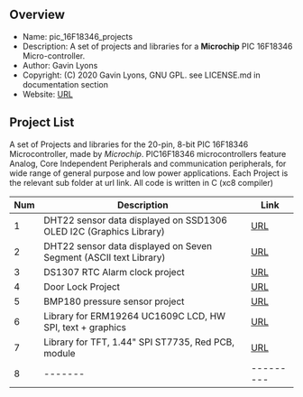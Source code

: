 Overview
--------------------------------------------
* Name: pic_16F18346_projects
* Description: A set of projects and libraries for a **Microchip** 
 PIC 16F18346 Micro-controller.
* Author: Gavin Lyons 
* Copyright: (C) 2020 Gavin Lyons, GNU GPL. see LICENSE.md in documentation section
* Website: [URL](https://gavinlyonsrepo.github.io/)

Project List
-----------------------------------------
A set of Projects and libraries for the 20-pin, 8-bit PIC 16F18346 Microcontroller,
made by *Microchip*.  PIC16F18346 microcontrollers feature Analog, Core Independent Peripherals and communication peripherals, for wide range of general purpose and low power applications. 
Each Project is the relevant sub folder at url link. All code is written in C (xc8 compiler)

| Num | Description | Link |
| --- | --- | --- |
| 1 | DHT22 sensor data displayed on SSD1306 OLED I2C (Graphics Library)  | [URL](projects/oled_dht22_graph) |
| 2 |  DHT22 sensor data displayed on Seven Segment (ASCII text Library)  | [URL](projects/7seg_dht22) |
| 3 |  DS1307 RTC Alarm clock project | [URL](projects/ds1307) |
| 4 |  Door Lock Project | [URL](projects/doorlock) |
| 5 |  BMP180 pressure sensor project | [URL](projects/bmp180) |
| 6 |  Library for ERM19264 UC1609C LCD, HW SPI, text + graphics | [URL](projects/uc1609) |
| 7 |  Library for TFT, 1.44" SPI ST7735, Red PCB, module  | [URL](projects/ST7735) |
| 8 |  ------- |--------- |



